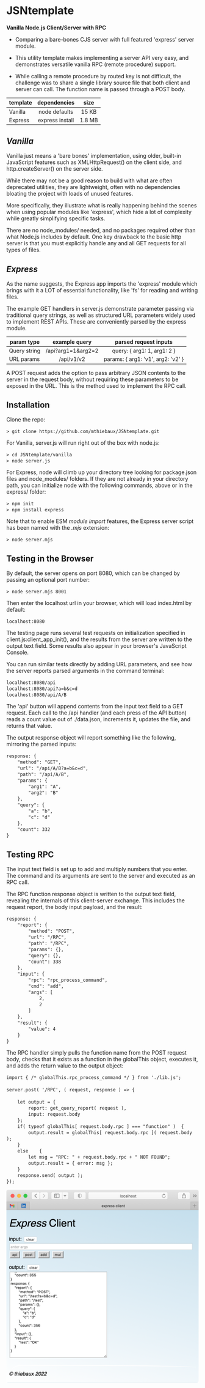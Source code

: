 # JSNtemplate

 **Vanilla Node.js Client/Server with RPC**

* Comparing a bare-bones CJS server with full featured 'express' server module.

* This utility template makes implementing a server API very easy, and demonstrates versatile vanilla RPC (remote procedure) support.

* While calling a remote procedure by routed key is not difficult, the challenge was to share a single library source file that both client and server can call. The function name is passed through a POST body.

| template      | dependencies      | size
| ------------- |:-----------------:|:-------------:|
| Vanilla       | node defaults     | 15 KB |
| Express       | express install   | 1.8 MB |


## *Vanilla*

Vanilla just means a 'bare bones' implementation, using older, built-in JavaScript features such as XMLHttpRequest() on the client side, and http.createServer() on the server side.

While there may not be a good reason to build with what are often deprecated utilities, they are lightweight, often with no dependencies bloating the project with loads of unused features.

More specifically, they illustrate what is really happening behind the scenes when using popular modules like 'express', which hide a lot of complexity while greatly simplifying specific tasks.

There are no node_modules/ needed, and no packages required other than what Node.js includes by default. One key drawback to the basic http server is that you must explicitly handle any and all GET requests for all types of files.

## *Express*

As the name suggests, the Express app imports the 'express' module which brings with it a LOT of essential functionality, like 'fs' for reading and writing files.

The example GET handlers in server.js demonstrate parameter passing via traditional query strings, as well as structured URL parameters widely used to implement REST APIs. These are conveniently parsed by the express module.

| param type    | example query      | parsed request inputs
| ------------- |:------------------:|:----------------------------:|
| Query string  | /api?arg1=1&arg2=2 | query: { arg1: 1, arg1: 2 }  |
| URL params    | /api/v1/v2         | params: { arg1: 'v1', arg2: 'v2' }  |

A POST request adds the option to pass arbitrary JSON contents to the server in the request body, without requiring these parameters to be exposed in the URL. This is the method used to implement the RPC call.


## Installation

Clone the repo:

```
> git clone https://github.com/mthiebaux/JSNtemplate.git
```

For Vanilla, server.js will run right out of the box with node.js:

```
> cd JSNtemplate/vanilla
> node server.js
```

For Express, node will climb up your directory tree looking for package.json files and node_modules/ folders.
If they are not already in your directory path, you can initialize node with the following commands, above or in the express/ folder:

```
> npm init
> npm install express
```

Note that to enable ESM *module import* features, the Express server script has been named with the *.mjs* extension:

```
> node server.mjs
```

## Testing in the Browser

By default, the server opens on port 8080, which can be changed by passing an optional port number:

```
> node server.mjs 8001
```

Then enter the localhost url in your browser, which will load index.html by default:

```
localhost:8080
```

The testing page runs several test requests on initialization specified in client.js:client_app_init(), and the results from the server are written to the output text field. Some results also appear in your browser's JavaScript Console.

You can run similar tests directly by adding URL parameters, and see how the server reports parsed arguments in the command terminal:

```
localhost:8080/api
localhost:8080/api?a=b&c=d
localhost:8080/api/A/B
```

The 'api' button will append contents from the input text field to a GET request. Each call to the /api handler (and each press of the API button) reads a count value out of ./data.json, increments it, updates the file, and returns that value.

The output response object will report something like the following, mirroring the parsed inputs:

```
response: {
    "method": "GET",
    "url": "/api/A/B?a=b&c=d",
    "path": "/api/A/B",
    "params": {
        "arg1": "A",
        "arg2": "B"
    },
    "query": {
        "a": "b",
        "c": "d"
    },
    "count": 332
}
```

## Testing RPC

The input text field is set up to add and multiply numbers that you enter. The command and its arguments are sent to the server and executed as an RPC call.

The RPC function response object is written to the output text field, revealing the internals of this client-server exchange. This includes the request report, the body input payload, and the result:

```
response: {
    "report": {
        "method": "POST",
        "url": "/RPC",
        "path": "/RPC",
        "params": {},
        "query": {},
        "count": 338
    },
    "input": {
        "rpc": "rpc_process_command",
        "cmd": "add",
        "args": [
            2,
            2
        ]
    },
    "result": {
        "value": 4
    }
}
```

The RPC handler simply pulls the function name from the POST request body, checks that it exists as a function in the globalThis object, executes it, and adds the return value to the output object:

```
import { /* globalThis.rpc_process_command */ } from './lib.js';

server.post( '/RPC', ( request, response ) => {

    let output = {
        report: get_query_report( request ),
        input: request.body
    };
    if( typeof globalThis[ request.body.rpc ] === "function" )	{
        output.result = globalThis[ request.body.rpc ]( request.body );
    }
    else	{
        let msg = "RPC: " + request.body.rpc + " NOT FOUND";
        output.result = { error: msg };
    }
    response.send( output );
});
```

![This is an image](./images/express_client.png)


